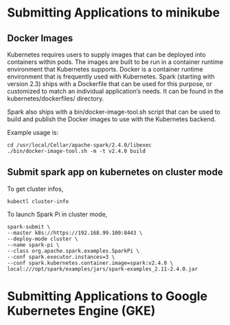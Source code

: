 # Submitting Applications to minikube

## Docker Images

Kubernetes requires users to supply images that can be deployed into containers within pods. The images are built to be run in a container runtime environment that Kubernetes supports. Docker is a container runtime environment that is frequently used with Kubernetes. Spark (starting with version 2.3) ships with a Dockerfile that can be used for this purpose, or customized to match an individual application’s needs. It can be found in the kubernetes/dockerfiles/ directory.

Spark also ships with a bin/docker-image-tool.sh script that can be used to build and publish the Docker images to use with the Kubernetes backend.

Example usage is:


```
cd /usr/local/Cellar/apache-spark/2.4.0/libexec
./bin/docker-image-tool.sh -m -t v2.4.0 build
```

## Submit spark app on kubernetes on cluster mode

To get cluster infos, 
```
kubectl cluster-info
```

To launch Spark Pi in cluster mode,

```
spark-submit \
--master k8s://https://192.168.99.100:8443 \
--deploy-mode cluster \
--name spark-pi \
--class org.apache.spark.examples.SparkPi \
--conf spark.executor.instances=3 \
--conf spark.kubernetes.container.image=spark:v2.4.0 \
local:///opt/spark/examples/jars/spark-examples_2.11-2.4.0.jar
```

# Submitting Applications to Google Kubernetes Engine (GKE)

